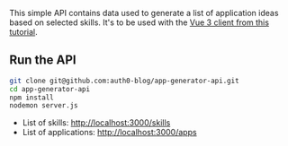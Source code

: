 This simple API contains data used to generate a list of application ideas based on selected skills. It's to be used with the [Vue 3 client from this tutorial](https://auth0.com/blog/vue-composition-api-tutorial).

## Run the API

```bash
git clone git@github.com:auth0-blog/app-generator-api.git
cd app-generator-api
npm install
nodemon server.js
```

- List of skills: [http://localhost:3000/skills](http://localhost:3000/skills)
- List of applications: [http://localhost:3000/apps](http://localhost:3000/apps)